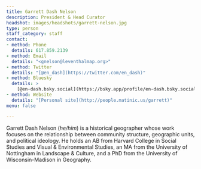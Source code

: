 ```yaml
---
title: Garrett Dash Nelson
description: President & Head Curator
headshot: images/headshots/garrett-nelson.jpg
type: person
staff_category: staff
contact:
- method: Phone
  details: 617.859.2139
- method: Email
  details: "<gnelson@leventhalmap.org>"
- method: Twitter
  details: "[@en_dash](https://twitter.com/en_dash)"
- method: Bluesky
  details: >
    [@en-dash.bsky.social‬](https://bsky.app/profile/en-dash.bsky.social)
- method: Website
  details: "[Personal site](http://people.matinic.us/garrett)"
menu: false

---
```

Garrett Dash Nelson (_he/him_) is a historical geographer whose work focuses on the relationship between community structure, geographic units, and political ideology. He holds an AB from Harvard College in Social Studies and Visual & Environmental Studies, an MA from the University of Nottingham in Landscape & Culture, and a PhD from the University of Wisconsin-Madison in Geography.
